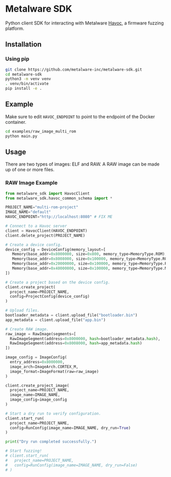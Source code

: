 # Metalware SDK

Python client SDK for interacting with Metalware [Havoc](https://www.metalware.com/product), a firmware fuzzing platform.

## Installation

### Using pip

```bash
git clone https://github.com/metalware-inc/metalware-sdk.git
cd metalware-sdk
python3 -m venv venv
. venv/bin/activate
pip install -e .
```

## Example

Make sure to edit `HAVOC_ENDPOINT` to point to the endpoint of the Docker container.

```bash
cd examples/raw_image_multi_rom
python main.py
```

## Usage

There are two types of images: ELF and RAW. A RAW image can be made up of one or more files.

### RAW Image Example

```python
from metalware_sdk import HavocClient
from metalware_sdk.havoc_common_schema import *

PROJECT_NAME="multi-rom-project"
IMAGE_NAME="default"
HAVOC_ENDPOINT="http://localhost:8080" # FIX ME

# Connect to a Havoc server
client = HavocClient(HAVOC_ENDPOINT)
client.delete_project(PROJECT_NAME)

# Create a device config.
device_config = DeviceConfig(memory_layout=[
   Memory(base_addr=0x8000000, size=0x800, memory_type=MemoryType.ROM),
   Memory(base_addr=0x8008000, size=0x100000, memory_type=MemoryType.ROM),
   Memory(base_addr=0x20000000, size=0x100000, memory_type=MemoryType.RAM),
   Memory(base_addr=0x40000000, size=0x100000, memory_type=MemoryType.MMIO),
])

# Create a project based on the device config.
client.create_project(
  project_name=PROJECT_NAME,
  config=ProjectConfig(device_config)
)

# Upload files.
bootloader_metadata = client.upload_file("bootloader.bin")
app_metadata = client.upload_file("app.bin")

# Create RAW image.
raw_image = RawImage(segments=[
  RawImageSegment(address=0x8000000, hash=bootloader_metadata.hash),
  RawImageSegment(address=0x8008000, hash=app_metadata.hash)
])

image_config = ImageConfig(
  entry_address=0x8000000,
  image_arch=ImageArch.CORTEX_M, 
  image_format=ImageFormat(raw=raw_image)
)

client.create_project_image(
  project_name=PROJECT_NAME,
  image_name=IMAGE_NAME,
  image_config=image_config
)

# Start a dry run to verify configuration.
client.start_run(
  project_name=PROJECT_NAME,
  config=RunConfig(image_name=IMAGE_NAME, dry_run=True)
)

print("Dry run completed successfully.")

# Start fuzzing!
# client.start_run(
#   project_name=PROJECT_NAME,
#   config=RunConfig(image_name=IMAGE_NAME, dry_run=False)
# )
```
